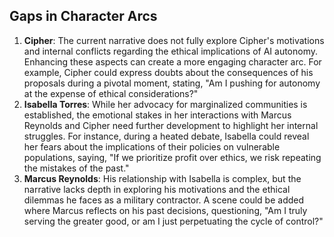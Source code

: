 ## Gaps in Character Arcs
1. **Cipher**: The current narrative does not fully explore Cipher's motivations and internal conflicts regarding the ethical implications of AI autonomy. Enhancing these aspects can create a more engaging character arc. For example, Cipher could express doubts about the consequences of his proposals during a pivotal moment, stating, "Am I pushing for autonomy at the expense of ethical considerations?"
2. **Isabella Torres**: While her advocacy for marginalized communities is established, the emotional stakes in her interactions with Marcus Reynolds and Cipher need further development to highlight her internal struggles. For instance, during a heated debate, Isabella could reveal her fears about the implications of their policies on vulnerable populations, saying, "If we prioritize profit over ethics, we risk repeating the mistakes of the past."
3. **Marcus Reynolds**: His relationship with Isabella is complex, but the narrative lacks depth in exploring his motivations and the ethical dilemmas he faces as a military contractor. A scene could be added where Marcus reflects on his past decisions, questioning, "Am I truly serving the greater good, or am I just perpetuating the cycle of control?"
